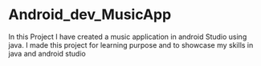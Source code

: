 # Android_dev_MusicApp

In this Project I have created a music application in android Studio using java.
I made this project for learning purpose and to showcase my skills in java and android studio


